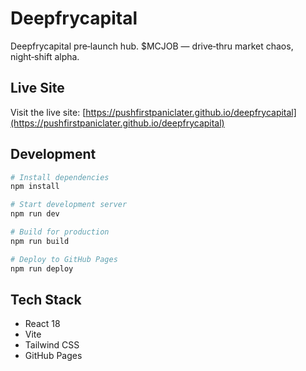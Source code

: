 # Deepfrycapital

Deepfrycapital pre‑launch hub. $MCJOB — drive‑thru market chaos, night‑shift alpha.

## Live Site

Visit the live site: [https://pushfirstpaniclater.github.io/deepfrycapital](https://pushfirstpaniclater.github.io/deepfrycapital)

## Development

```bash
# Install dependencies
npm install

# Start development server
npm run dev

# Build for production
npm run build

# Deploy to GitHub Pages
npm run deploy
```

## Tech Stack

- React 18
- Vite
- Tailwind CSS
- GitHub Pages
